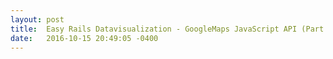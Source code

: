 ```yaml
---
layout: post
title:  Easy Rails Datavisualization - GoogleMaps JavaScript API (Part 2 of 3)
date:   2016-10-15 20:49:05 -0400
---
```


  
